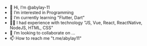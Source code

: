 - 👋 Hi, I’m @abylay-11
- 👀 I’m interested in Programming
- 🌱 I’m currently learning "Flutter, Dart"
- 🧑‍💻 I had experience with technology "JS, Vue, React, ReactNative, NodeJS, HTML, CSS"
- 💞️ I’m looking to collaborate on ...
- 📫 How to reach me "t.me/abylay11"

<!---
abylay-11/abylay-11 is a ✨ special ✨ repository because its `README.md` (this file) appears on your GitHub profile.
You can click the Preview link to take a look at your changes.
--->
